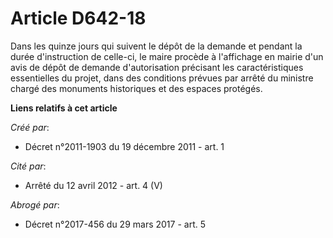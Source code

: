 # Article D642-18

Dans les quinze jours qui suivent le dépôt de la demande et pendant la durée d'instruction de celle-ci, le maire procède à
l'affichage en mairie d'un avis de dépôt de demande d'autorisation précisant les caractéristiques essentielles du projet,
dans des conditions prévues par arrêté du ministre chargé des monuments historiques et des espaces protégés.

**Liens relatifs à cet article**

_Créé par_:

  - Décret n°2011-1903 du 19 décembre 2011 - art. 1

_Cité par_:

  - Arrêté du 12 avril 2012 - art. 4 (V)

_Abrogé par_:

  - Décret n°2017-456 du 29 mars 2017 - art. 5
